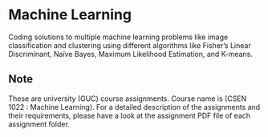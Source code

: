 # Machine Learning
Coding solutions to multiple machine learning problems like image classification and clustering using different algorithms like Fisher’s Linear Discriminant, Naïve Bayes, Maximum Likelihood Estimation, and K-means.

## Note
These are university (GUC) course assignments. Course name is (CSEN 1022 : Machine Learning). For a detailed description of the assignments and their requirements, please have a look at the assignment PDF file of each assignment folder.
